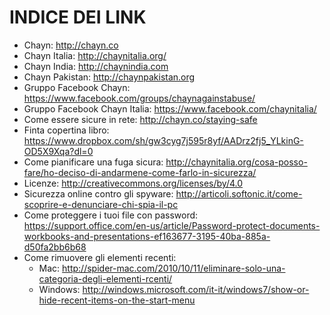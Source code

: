 <h1>INDICE DEI LINK</h1>
<ul>
    <li>Chayn: <a href="http://chayn.co/">http://chayn.co</a></li>
    <li>Chayn Italia: <a href="http://chaynitalia.org/">http://chaynitalia.org/</a></li>
    <li>Chayn India: <a href="http://chaynindia.com">http://chaynindia.com</a></li>
    <li>Chayn Pakistan: <a href="http://chaynpakistan.org">http://chaynpakistan.org</a></li>
    <li>Gruppo Facebook Chayn: <a href="https://www.facebook.com/groups/chaynagainstabuse/">https://www.facebook.com/groups/chaynagainstabuse/</a></li>
    <li>Gruppo Facebook Chayn Italia: <a href="https://www.facebook.com/chaynitalia/">https://www.facebook.com/chaynitalia/</a></li>
    <li>Come essere sicure in rete: <a href="">http://chayn.co/staying-safe</a></li>
    <li>Finta copertina libro: <a href="https://www.dropbox.com/sh/gw3cyg7j595r8yf/AADrz2fj5_YLkinG-OD5X9Xqa?dl=0">https://www.dropbox.com/sh/gw3cyg7j595r8yf/AADrz2fj5_YLkinG-OD5X9Xqa?dl=0</a></li>
    <li>Come pianificare una fuga sicura: <a href="">http://chaynitalia.org/cosa-posso-fare/ho-deciso-di-andarmene-come-farlo-in-sicurezza/</a></li>
    <li>Licenze: <a href="">http://creativecommons.org/licenses/by/4.0</a></li>
    <li>Sicurezza online contro gli spyware: <a href="">http://articoli.softonic.it/come-scoprire-e-denunciare-chi-spia-il-pc</a></li>
    <li>Come proteggere i tuoi file con password: <a href="https://support.office.com/en-us/article/Password-protect-documents-workbooks-and-presentations-ef163677-3195-40ba-885a-d50fa2bb6b68">https://support.office.com/en-us/article/Password-protect-documents-workbooks-and-presentations-ef163677-3195-40ba-885a-d50fa2bb6b68</a></li>
    <li>Come rimuovere gli elementi recenti:
        <ul>
            <li>Mac: <a href="http://spider-mac.com/2010/10/11/eliminare-solo-una-categoria-degli-elementi-rcenti/">http://spider-mac.com/2010/10/11/eliminare-solo-una-categoria-degli-elementi-rcenti/</a></li>
            <li>Windows: <a href="http://windows.microsoft.com/it-it/windows7/show-or-hide-recent-items-on-the-start-menu">http://windows.microsoft.com/it-it/windows7/show-or-hide-recent-items-on-the-start-menu</a></li>
        </ul>
    </li>
</ul>